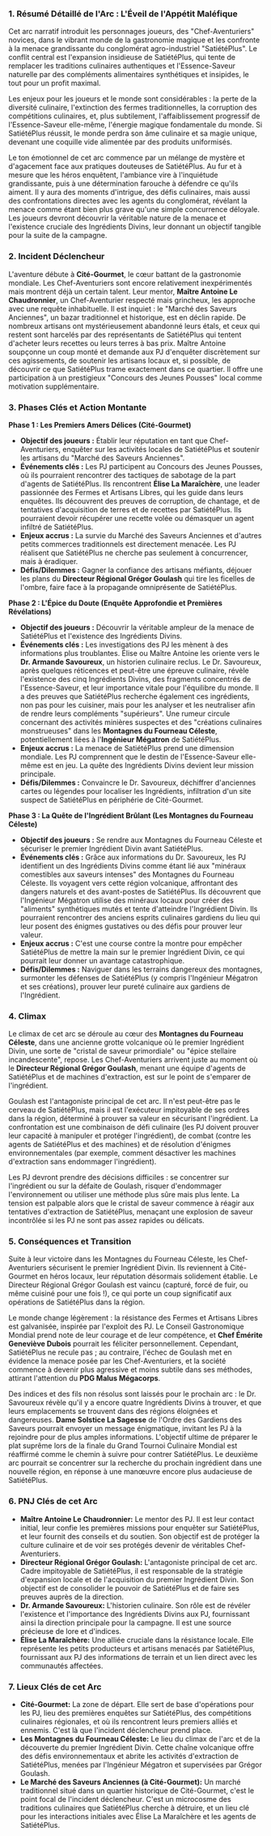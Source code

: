 ### 1. Résumé Détaillé de l'Arc : L'Éveil de l'Appétit Maléfique

Cet arc narratif introduit les personnages joueurs, des "Chef-Aventuriers" novices, dans le vibrant monde de la gastronomie magique et les confronte à la menace grandissante du conglomérat agro-industriel "SatiétéPlus". Le conflit central est l'expansion insidieuse de SatiétéPlus, qui tente de remplacer les traditions culinaires authentiques et l'Essence-Saveur naturelle par des compléments alimentaires synthétiques et insipides, le tout pour un profit maximal.

Les enjeux pour les joueurs et le monde sont considérables : la perte de la diversité culinaire, l'extinction des fermes traditionnelles, la corruption des compétitions culinaires, et, plus subtilement, l'affaiblissement progressif de l'Essence-Saveur elle-même, l'énergie magique fondamentale du monde. Si SatiétéPlus réussit, le monde perdra son âme culinaire et sa magie unique, devenant une coquille vide alimentée par des produits uniformisés.

Le ton émotionnel de cet arc commence par un mélange de mystère et d'agacement face aux pratiques douteuses de SatiétéPlus. Au fur et à mesure que les héros enquêtent, l'ambiance vire à l'inquiétude grandissante, puis à une détermination farouche à défendre ce qu'ils aiment. Il y aura des moments d'intrigue, des défis culinaires, mais aussi des confrontations directes avec les agents du conglomérat, révélant la menace comme étant bien plus grave qu'une simple concurrence déloyale. Les joueurs devront découvrir la véritable nature de la menace et l'existence cruciale des Ingrédients Divins, leur donnant un objectif tangible pour la suite de la campagne.

### 2. Incident Déclencheur

L'aventure débute à **Cité-Gourmet**, le cœur battant de la gastronomie mondiale. Les Chef-Aventuriers sont encore relativement inexpérimentés mais montrent déjà un certain talent. Leur mentor, **Maître Antoine Le Chaudronnier**, un Chef-Aventurier respecté mais grincheux, les approche avec une requête inhabituelle. Il est inquiet : le "Marché des Saveurs Anciennes", un bazar traditionnel et historique, est en déclin rapide. De nombreux artisans ont mystérieusement abandonné leurs étals, et ceux qui restent sont harcelés par des représentants de SatiétéPlus qui tentent d'acheter leurs recettes ou leurs terres à bas prix. Maître Antoine soupçonne un coup monté et demande aux PJ d'enquêter discrètement sur ces agissements, de soutenir les artisans locaux et, si possible, de découvrir ce que SatiétéPlus trame exactement dans ce quartier. Il offre une participation à un prestigieux "Concours des Jeunes Pousses" local comme motivation supplémentaire.

### 3. Phases Clés et Action Montante

**Phase 1 : Les Premiers Amers Délices (Cité-Gourmet)**
*   **Objectif des joueurs :** Établir leur réputation en tant que Chef-Aventuriers, enquêter sur les activités locales de SatiétéPlus et soutenir les artisans du "Marché des Saveurs Anciennes".
*   **Événements clés :** Les PJ participent au Concours des Jeunes Pousses, où ils pourraient rencontrer des tactiques de sabotage de la part d'agents de SatiétéPlus. Ils rencontrent **Élise La Maraîchère**, une leader passionnée des Fermes et Artisans Libres, qui les guide dans leurs enquêtes. Ils découvrent des preuves de corruption, de chantage, et de tentatives d'acquisition de terres et de recettes par SatiétéPlus. Ils pourraient devoir récupérer une recette volée ou démasquer un agent infiltré de SatiétéPlus.
*   **Enjeux accrus :** La survie du Marché des Saveurs Anciennes et d'autres petits commerces traditionnels est directement menacée. Les PJ réalisent que SatiétéPlus ne cherche pas seulement à concurrencer, mais à éradiquer.
*   **Défis/Dilemmes :** Gagner la confiance des artisans méfiants, déjouer les plans du **Directeur Régional Grégor Goulash** qui tire les ficelles de l'ombre, faire face à la propagande omniprésente de SatiétéPlus.

**Phase 2 : L'Épice du Doute (Enquête Approfondie et Premières Révélations)**
*   **Objectif des joueurs :** Découvrir la véritable ampleur de la menace de SatiétéPlus et l'existence des Ingrédients Divins.
*   **Événements clés :** Les investigations des PJ les mènent à des informations plus troublantes. Élise ou Maître Antoine les oriente vers le **Dr. Armande Savoureux**, un historien culinaire reclus. Le Dr. Savoureux, après quelques réticences et peut-être une épreuve culinaire, révèle l'existence des cinq Ingrédients Divins, des fragments concentrés de l'Essence-Saveur, et leur importance vitale pour l'équilibre du monde. Il a des preuves que SatiétéPlus recherche également ces ingrédients, non pas pour les cuisiner, mais pour les analyser et les neutraliser afin de rendre leurs compléments "supérieurs". Une rumeur circule concernant des activités minières suspectes et des "créations culinaires monstrueuses" dans les **Montagnes du Fourneau Céleste**, potentiellement liées à l'**Ingénieur Mégatron** de SatiétéPlus.
*   **Enjeux accrus :** La menace de SatiétéPlus prend une dimension mondiale. Les PJ comprennent que le destin de l'Essence-Saveur elle-même est en jeu. La quête des Ingrédients Divins devient leur mission principale.
*   **Défis/Dilemmes :** Convaincre le Dr. Savoureux, déchiffrer d'anciennes cartes ou légendes pour localiser les Ingrédients, infiltration d'un site suspect de SatiétéPlus en périphérie de Cité-Gourmet.

**Phase 3 : La Quête de l'Ingrédient Brûlant (Les Montagnes du Fourneau Céleste)**
*   **Objectif des joueurs :** Se rendre aux Montagnes du Fourneau Céleste et sécuriser le premier Ingrédient Divin avant SatiétéPlus.
*   **Événements clés :** Grâce aux informations du Dr. Savoureux, les PJ identifient un des Ingrédients Divins comme étant lié aux "minéraux comestibles aux saveurs intenses" des Montagnes du Fourneau Céleste. Ils voyagent vers cette région volcanique, affrontant des dangers naturels et des avant-postes de SatiétéPlus. Ils découvrent que l'Ingénieur Mégatron utilise des minéraux locaux pour créer des "aliments" synthétiques mutés et tente d'atteindre l'Ingrédient Divin. Ils pourraient rencontrer des anciens esprits culinaires gardiens du lieu qui leur posent des énigmes gustatives ou des défis pour prouver leur valeur.
*   **Enjeux accrus :** C'est une course contre la montre pour empêcher SatiétéPlus de mettre la main sur le premier Ingrédient Divin, ce qui pourrait leur donner un avantage catastrophique.
*   **Défis/Dilemmes :** Naviguer dans les terrains dangereux des montagnes, surmonter les défenses de SatiétéPlus (y compris l'Ingénieur Mégatron et ses créations), prouver leur pureté culinaire aux gardiens de l'Ingrédient.

### 4. Climax

Le climax de cet arc se déroule au cœur des **Montagnes du Fourneau Céleste**, dans une ancienne grotte volcanique où le premier Ingrédient Divin, une sorte de "cristal de saveur primordiale" ou "épice stellaire incandescente", repose. Les Chef-Aventuriers arrivent juste au moment où le **Directeur Régional Grégor Goulash**, menant une équipe d'agents de SatiétéPlus et de machines d'extraction, est sur le point de s'emparer de l'ingrédient.

Goulash est l'antagoniste principal de cet arc. Il n'est peut-être pas le cerveau de SatiétéPlus, mais il est l'exécuteur impitoyable de ses ordres dans la région, déterminé à prouver sa valeur en sécurisant l'ingrédient. La confrontation est une combinaison de défi culinaire (les PJ doivent prouver leur capacité à manipuler et protéger l'ingrédient), de combat (contre les agents de SatiétéPlus et des machines) et de résolution d'énigmes environnementales (par exemple, comment désactiver les machines d'extraction sans endommager l'ingrédient).

Les PJ devront prendre des décisions difficiles : se concentrer sur l'ingrédient ou sur la défaite de Goulash, risquer d'endommager l'environnement ou utiliser une méthode plus sûre mais plus lente. La tension est palpable alors que le cristal de saveur commence à réagir aux tentatives d'extraction de SatiétéPlus, menaçant une explosion de saveur incontrôlée si les PJ ne sont pas assez rapides ou délicats.

### 5. Conséquences et Transition

Suite à leur victoire dans les Montagnes du Fourneau Céleste, les Chef-Aventuriers sécurisent le premier Ingrédient Divin. Ils reviennent à Cité-Gourmet en héros locaux, leur réputation désormais solidement établie. Le Directeur Régional Grégor Goulash est vaincu (capturé, forcé de fuir, ou même cuisiné pour une fois !), ce qui porte un coup significatif aux opérations de SatiétéPlus dans la région.

Le monde change légèrement : la résistance des Fermes et Artisans Libres est galvanisée, inspirée par l'exploit des PJ. Le Conseil Gastronomique Mondial prend note de leur courage et de leur compétence, et **Chef Émérite Geneviève Dubois** pourrait les féliciter personnellement. Cependant, SatiétéPlus ne recule pas ; au contraire, l'échec de Goulash met en évidence la menace posée par les Chef-Aventuriers, et la société commence à devenir plus agressive et moins subtile dans ses méthodes, attirant l'attention du **PDG Malus Mégacorps**.

Des indices et des fils non résolus sont laissés pour le prochain arc : le Dr. Savoureux révèle qu'il y a encore quatre Ingrédients Divins à trouver, et que leurs emplacements se trouvent dans des régions éloignées et dangereuses. **Dame Solstice La Sagesse** de l'Ordre des Gardiens des Saveurs pourrait envoyer un message énigmatique, invitant les PJ à la rejoindre pour de plus amples informations. L'objectif ultime de préparer le plat suprême lors de la finale du Grand Tournoi Culinaire Mondial est réaffirmé comme le chemin à suivre pour contrer SatiétéPlus. Le deuxième arc pourrait se concentrer sur la recherche du prochain ingrédient dans une nouvelle région, en réponse à une manœuvre encore plus audacieuse de SatiétéPlus.

### 6. PNJ Clés de cet Arc

*   **Maître Antoine Le Chaudronnier:** Le mentor des PJ. Il est leur contact initial, leur confie les premières missions pour enquêter sur SatiétéPlus, et leur fournit des conseils et du soutien. Son objectif est de protéger la culture culinaire et de voir ses protégés devenir de véritables Chef-Aventuriers.
*   **Directeur Régional Grégor Goulash:** L'antagoniste principal de cet arc. Cadre impitoyable de SatiétéPlus, il est responsable de la stratégie d'expansion locale et de l'acquisition du premier Ingrédient Divin. Son objectif est de consolider le pouvoir de SatiétéPlus et de faire ses preuves auprès de la direction.
*   **Dr. Armande Savoureux:** L'historien culinaire. Son rôle est de révéler l'existence et l'importance des Ingrédients Divins aux PJ, fournissant ainsi la direction principale pour la campagne. Il est une source précieuse de lore et d'indices.
*   **Élise La Maraîchère:** Une alliée cruciale dans la résistance locale. Elle représente les petits producteurs et artisans menacés par SatiétéPlus, fournissant aux PJ des informations de terrain et un lien direct avec les communautés affectées.

### 7. Lieux Clés de cet Arc

*   **Cité-Gourmet:** La zone de départ. Elle sert de base d'opérations pour les PJ, lieu des premières enquêtes sur SatiétéPlus, des compétitions culinaires régionales, et où ils rencontrent leurs premiers alliés et ennemis. C'est là que l'incident déclencheur prend place.
*   **Les Montagnes du Fourneau Céleste:** Le lieu du climax de l'arc et de la découverte du premier Ingrédient Divin. Cette chaîne volcanique offre des défis environnementaux et abrite les activités d'extraction de SatiétéPlus, menées par l'Ingénieur Mégatron et supervisées par Grégor Goulash.
*   **Le Marché des Saveurs Anciennes (à Cité-Gourmet):** Un marché traditionnel situé dans un quartier historique de Cité-Gourmet, c'est le point focal de l'incident déclencheur. C'est un microcosme des traditions culinaires que SatiétéPlus cherche à détruire, et un lieu clé pour les interactions initiales avec Élise La Maraîchère et les agents de SatiétéPlus.